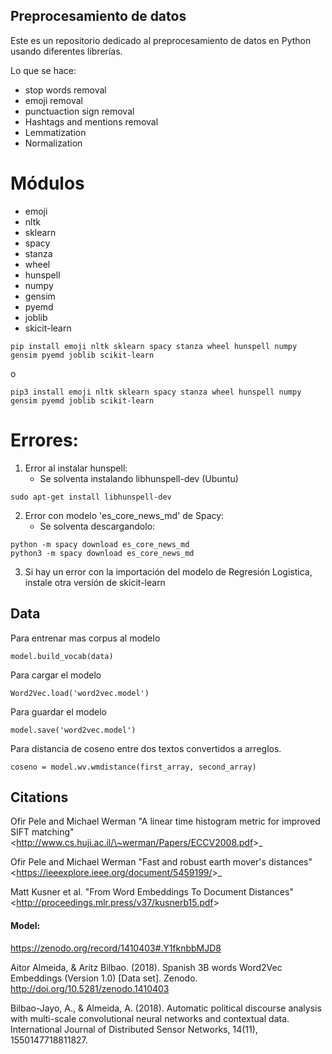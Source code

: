 ## Preprocesamiento de datos
Este es un repositorio dedicado al preprocesamiento de datos en Python usando diferentes librerías.

Lo que se hace:
* stop words removal
* emoji removal
* punctuaction sign removal
* Hashtags and mentions removal
* Lemmatization
* Normalization

# Módulos
* emoji 
* nltk
* sklearn
* spacy 
* stanza
* wheel
* hunspell
* numpy
* gensim
* pyemd
* joblib
* skicit-learn
```
pip install emoji nltk sklearn spacy stanza wheel hunspell numpy gensim pyemd joblib scikit-learn
```
o
```
pip3 install emoji nltk sklearn spacy stanza wheel hunspell numpy gensim pyemd joblib scikit-learn
```

# Errores:
1. Error al instalar hunspell:
   - Se solventa instalando libhunspell-dev (Ubuntu)
  
  ```
  sudo apt-get install libhunspell-dev
  ```
2. Error con modelo 'es_core_news_md' de Spacy:
   - Se solventa descargandolo:

  ```
  python -m spacy download es_core_news_md
  python3 -m spacy download es_core_news_md
  ```
3. Si hay un error con la importación del modelo de Regresión Logistica, instale otra versión de skicit-learn
## Data
Para entrenar mas corpus al modelo
```
model.build_vocab(data)
```

Para cargar el modelo
```
Word2Vec.load('word2vec.model')
```

Para guardar el modelo
```
model.save('word2vec.model')
```

Para distancia de coseno entre dos textos convertidos a arreglos.
```
coseno = model.wv.wmdistance(first_array, second_array)
```

## Citations
Ofir Pele and Michael Werman "A linear time histogram metric for improved SIFT matching" &lt;http://www.cs.huji.ac.il/\~werman/Papers/ECCV2008.pdf&gt;_

Ofir Pele and Michael Werman "Fast and robust earth mover's distances" &lt;https://ieeexplore.ieee.org/document/5459199/&gt;_

Matt Kusner et al. "From Word Embeddings To Document Distances" &lt;http://proceedings.mlr.press/v37/kusnerb15.pdf&gt;

#### **Model:** 

https://zenodo.org/record/1410403#.Y1fknbbMJD8

Aitor Almeida, & Aritz Bilbao. (2018). Spanish 3B words Word2Vec Embeddings (Version 1.0) [Data set]. Zenodo. http://doi.org/10.5281/zenodo.1410403

Bilbao-Jayo, A., & Almeida, A. (2018). Automatic political discourse analysis with multi-scale convolutional neural networks and contextual data. International Journal of Distributed Sensor Networks, 14(11), 1550147718811827.
